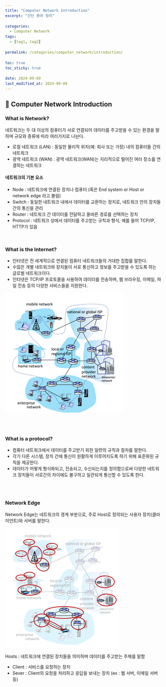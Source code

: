 ```yaml
---
title: "Computer Network Introduction"
excerpt: "간단 용어 정리"

categories:
  - Computer Network
tags:
  - [tag1, tag2]

permalink: /categories/computer_network/introduction/

toc: true
toc_sticky: true

date: 2024-09-09
last_modified_at: 2024-09-09
---
```


## 🦥 Computer Network Introduction

### What is Network?
네트워크는 두 대 이상의 컴퓨터가 서로 연결되어 데이터를 주고받을 수 있는 환경을 말하며 규모와 종류에 따라 여러가지로 나뉜다.
- 로컬 네트워크 (LAN) : 동일한 물리적 위치(예: 회사 또는 가정) 내의 컴퓨터들 간의 네트워크
- 광역 네트워크 (WAN) : 광역 네트워크(WAN)는 지리적으로 떨어진 여러 장소를 연결하는 네트워크

#### 네트워크의 기본 요소
- Node : 네트워크에 연결된 장치나 컴퓨터 (혹은 End system or Host or network edge 라고 불림)
- Switch : 동일한 네트워크 내에서 데이터를 교환하는 장치로, 네트워크 안의 장치들 간의 통신을 관리
- Router : 네트워크 간 데이터를 전달하고 올바른 경로를 선택하는 장치
- Protocol : 네트워크 상에서 데이터를 주고받는 규칙과 형식, 예를 들어 TCP/IP, HTTP가 있음


<br>


### What is the Internet?
- 인터넷은 전 세계적으로 연결된 컴퓨터 네트워크들의 거대한 집합를 말한다.<br>
- 수많은 개별 네트워크와 장치들이 서로 통신하고 정보를 주고받을 수 있도록 하는 글로벌 네트워크이다.<br>
- 인터넷은 TCP/IP 프로토콜을 사용하여 데이터를 전송하며, 웹 브라우징, 이메일, 파일 전송 등의 다양한 서비스들을 지원한다.

![internet](/assets\images\posts_img\network\internet_introduction.png)


<br><br>


### What is a protocol?
- 컴퓨터 네트워크에서 데이터를 주고받기 위한 일련의 규칙과 절차를 말한다. <br>
- 각기 다른 시스템, 장치 간에 통신이 원활하게 이루어지도록 하기 위해 표준화된 규칙을 제공한다.
- 데이터가 어떻게 형식화되고, 전송되고, 수신되는지를 정의함으로써 다양한 네트워크 장치들이 서로간의 차이에도 불구하고 일관되게 통신할 수 있도록 한다.


<br><br>


### Network Edge
Network Edge는 네트워크의 경계 부분으로, 주로 Host로 정의되는 사용자 장치(클라이언트)와 서버를 말한다.

![edge](/assets\images\posts_img\network\network_edge.png)

Hosts : 네트워크에 연결된 장치들을 의미하며 데이터를 주고받는 주체를 말함
  - Client : 서비스를 요청하는 장치
  - Sever : Client의 요청을 처리하고 응답을 보내는 장치 (ex : 웹 서버, 이메일 서버 등)


<br>

